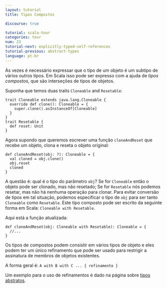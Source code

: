 ```yaml
---
layout: tutorial
title: Tipos Compostos

discourse: true

tutorial: scala-tour
categories: tour
num: 23
tutorial-next: explicitly-typed-self-references
tutorial-previous: abstract-types
language: pt-br
---
```


Às vezes é necessário expressar que o tipo de um objeto é um subtipo de vários outros tipos. Em Scala isso pode ser expresso com a ajuda de *tipos compostos*, que são interseções de tipos de objetos.

Suponha que temos duas traits `Cloneable` and `Resetable`:

```tut
trait Cloneable extends java.lang.Cloneable {
  override def clone(): Cloneable = { 
    super.clone().asInstanceOf[Cloneable]
  }
}
trait Resetable {
  def reset: Unit
}
```

Agora supondo que queremos escrever uma função `cloneAndReset` que recebe um objeto, clona e reseta o objeto original:

```
def cloneAndReset(obj: ?): Cloneable = {
  val cloned = obj.clone()
  obj.reset
  cloned
}
```

A questão é: qual é o tipo do parâmetro `obj`? Se for `Cloneable` então o objeto pode ser clonado, mas não resetado; Se for `Resetable` nós podemos resetar, mas não há nenhuma operação para clonar. Para evitar conversão de tipos em tal situação, podemos especificar o tipo de `obj` para ser tanto `Cloneable` como `Resetable`. Este tipo composto pode ser escrito da seguinte forma em Scala: `Cloneable with Resetable`.

Aqui está a função atualizada:

```
def cloneAndReset(obj: Cloneable with Resetable): Cloneable = {
  //...
}
```

Os tipos de compostos podem consistir em vários tipos de objeto e eles podem ter um único refinamento que pode ser usado para restrigir a assinatura de membros de objetos existentes.

A forma geral é: `A with B with C ... { refinamento }`

Um exemplo para o uso de refinamentos é dado na página sobre [tipos abstratos](abstract-types.html). 
